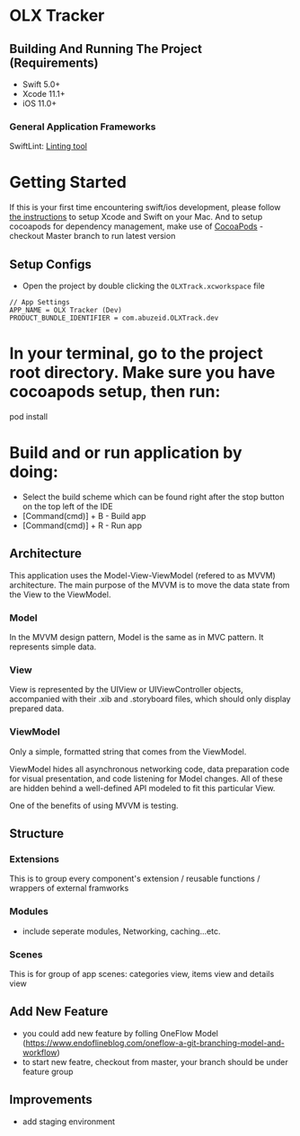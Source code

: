 # OLX Tracker

## Building And Running The Project (Requirements)
* Swift 5.0+
* Xcode 11.1+
* iOS 11.0+

### General Application Frameworks
SwiftLint: [Linting tool](https://github.com/realm/SwiftLint)

# Getting Started
If this is your first time encountering swift/ios development, please follow [the instructions](https://developer.apple.com/support/xcode/) to setup Xcode and Swift on your Mac. And to setup cocoapods for dependency management, make use of [CocoaPods](https://guides.cocoapods.org/using/getting-started.html#getting-started)
-checkout Master branch to run latest version
## Setup Configs
* Open the project by double clicking the `OLXTrack.xcworkspace` file
```
// App Settings
APP_NAME = OLX Tracker (Dev)
PRODUCT_BUNDLE_IDENTIFIER = com.abuzeid.OLXTrack.dev

```


# In your terminal, go to the project root directory. Make sure you have cocoapods setup, then run:
pod install

# Build and or run application by doing:
* Select the build scheme which can be found right after the stop button on the top left of the IDE
* [Command(cmd)] + B - Build app
* [Command(cmd)] + R - Run app

## Architecture
This application uses the Model-View-ViewModel (refered to as MVVM) architecture. The main purpose of the MVVM is to move the data state from the View to the ViewModel.

### Model
In the MVVM design pattern, Model is the same as in MVC pattern. It represents simple data.

### View
View is represented by the UIView or UIViewController objects, accompanied with their .xib and .storyboard files, which should only display prepared data. 

### ViewModel
Only a simple, formatted string that comes from the ViewModel.

ViewModel hides all asynchronous networking code, data preparation code for visual presentation, and code listening for Model changes. All of these are hidden behind a well-defined API modeled to fit this particular View.

One of the benefits of using MVVM is testing.

## Structure

### Extensions
This is to group every component's extension / reusable functions / wrappers of external framworks


### Modules
- include seperate modules, Networking, caching...etc.

### Scenes
This is for group of app scenes: categories view, items view and details view


## Add New Feature
 * you could  add new feature by folling OneFlow Model  (https://www.endoflineblog.com/oneflow-a-git-branching-model-and-workflow)
 * to start new featre, checkout from master, your branch should be under feature group
 
 ## Improvements

 * add staging environment
